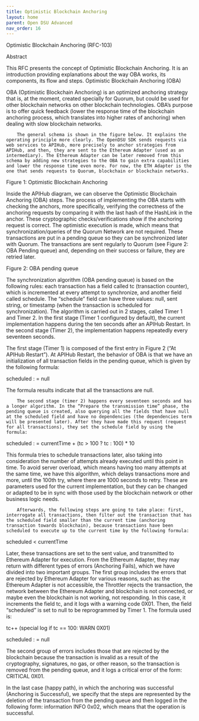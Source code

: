 ```yaml
---
title: Optimistic Blockchain Anchoring 
layout: home
parent: Open DSU Advanced
nav_order: 16
---
```


Optimistic Blockchain Anchoring (RFC-103)

Abstract

This RFC presents the concept of Optimistic Blockchain Anchoring. It is an introduction providing explanations about the way OBA works, its components, its flow and steps.
Optimistic Blockchain Anchoring (OBA)

OBA (Optimistic Blockchain Anchoring) is an optimized anchoring strategy that is, at the moment, created specially for Quorum, but could be used for other blockchain networks on other blockchain technologies. OBA’s purpose is to offer quick feedback (lower the response time of the blockchain anchoring process, which translates into higher rates of anchoring) when dealing with slow blockchain networks.

        The general schema is shown in the figure below. It explains the operating principle more clearly. The OpenDSU SDK sends requests via web services to APIHub, more precisely to anchor strategies from APIHub, and then, they are sent to the Ethereum Adapter (used as an intermediary). The Ethereum Adapter can be later removed from this schema by adding new strategies to the OBA to gain extra capabilities and lower the response time even more. For now, the ETH Adapter is the one that sends requests to Quorum, blockchain or blockchain networks.

Figure 1: Optimistic Blockchain Anchoring

Inside the APIHub diagram, we can observe the Optimistic Blockchain Anchoring (OBA) steps. The process of implementing the OBA starts with checking the anchors, more specifically, verifying the correctness of the anchoring requests by comparing it with the last hash of the HashLink in the anchor. These cryptographic checks/verifications show if the anchoring request is correct. The optimistic execution is made, which means that synchronization/queries of the Quorum Network are not required. These transactions are put in a pending queue so they can be synchronized later with Quorum. The transactions are sent regularly to Quorum (see Figure 2: OBA Pending queue) and, depending on their success or failure, they are retried later.

Figure 2: OBA pending queue

The synchronization algorithm (OBA pending queue) is based on the following rules: each transaction has a field called tc (transaction counter), which is incremented at every attempt to synchronize, and another field called schedule. The “schedule” field can have three values: null, sent string, or timestamp (when the transaction is scheduled for synchronization). The algorithm is carried out in 2 stages, called Timer 1 and Timer 2. In the first stage (Timer 1 configured by default), the current implementation happens during the ten seconds after an APIHub Restart. In the second stage (Timer 2), the implementation happens repeatedly every seventeen seconds.

The first stage (Timer 1) is composed of the first entry in Figure 2 (“At APIHub Restart”). At APIHub Restart, the behavior of OBA is that we have an initialization of all transaction fields in the pending queue, which is given by the following formula:

scheduled : = null

The formula results indicate that all the transactions are null.

        The second stage (timer 2) happens every seventeen seconds and has a longer algorithm. In the “Prepare the transmission time” phase, the pending queue is created, also querying all the fields that have null at the scheduled field and have no dependencies (the dependencies term will be presented later). After they have made this request (request for all transactions), they set the schedule field by using the formula:

scheduled : = currentTime + (tc > 100 ? tc : 100) * 10

This formula tries to schedule transactions later, also taking into consideration the number of attempts already executed until this point in time. To avoid server overload, which means having too many attempts at the same time, we have this algorithm, which delays transactions more and more, until the 100th try, where there are 1000 seconds to retry. These are parameters used for the current implementation, but they can be changed or adapted to be in sync with those used by the blockchain network or other business logic needs.

        Afterwards, the following steps are going to take place: first, interrogate all transactions, then filter out the transaction that has the scheduled field smaller than the current time (anchoring transaction towards blockchain), because transactions have been scheduled to execute up to the current time by the following formula:

scheduled < currentTime

Later, these transactions are set to the sent value, and transmitted to Ethereum Adapter for execution. From the Ethereum Adapter, they may return with different types of errors (Anchoring Fails), which we have divided into two important groups. The first group includes the errors that are rejected by Ethereum Adapter for various reasons, such as: the Ethereum Adapter is not accessible, the Throttler rejects the transaction, the network between the Ethereum Adapter and blockchain is not connected, or maybe even the blockchain is not working, not responding. In this case, it increments the field tc, and it logs with a warning code 0X01. Then, the field “scheduled” is set to null to be reprogrammed by Timer 1. The formula used is:

tc++ (special log if tc == 100: WARN 0X01)

scheduled : = null

The second group of errors includes those that are rejected by the blockchain because the transaction is invalid as a result of the cryptography, signatures, no gas, or other reason, so the transaction is removed from the pending queue, and it logs a critical error of the form: CRITICAL 0X01.

In the last case (happy path), in which the anchoring was successful (Anchoring is Successful), we specify that the steps are represented by the deletion of the transaction from the pending queue and then logged in the following form: information INFO 0x02, which means that the operation is successful.

